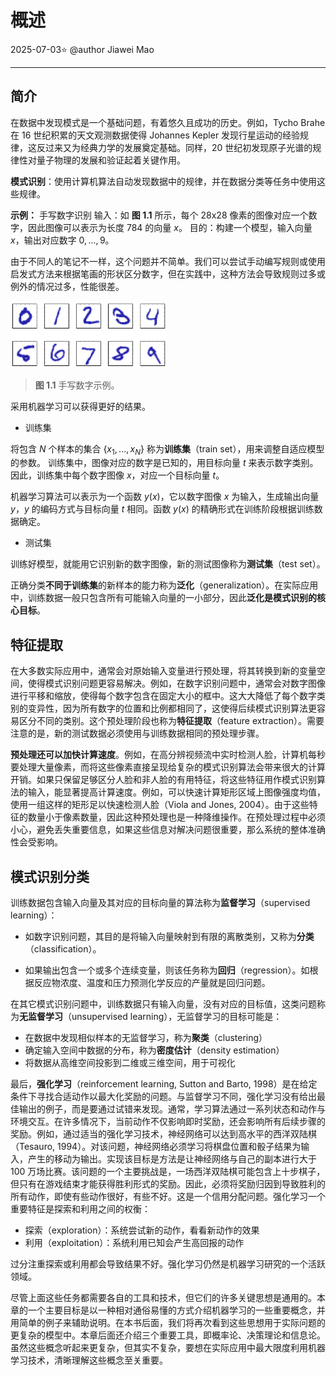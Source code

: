 # 概述

2025-07-03⭐
@author Jiawei Mao
****

## 简介

在数据中发现模式是一个基础问题，有着悠久且成功的历史。例如，Tycho Brahe 在 16 世纪积累的天文观测数据使得 Johannes Kepler 发现行星运动的经验规律，这反过来又为经典力学的发展奠定基础。同样，20 世纪初发现原子光谱的规律性对量子物理的发展和验证起着关键作用。

**模式识别**：使用计算机算法自动发现数据中的规律，并在数据分类等任务中使用这些规律。

**示例：** 手写数字识别
输入：如 **图 1.1** 所示，每个 28x28 像素的图像对应一个数字，因此图像可以表示为长度 784 的向量 $x$。
目的：构建一个模型，输入向量 $x$，输出对应数字 $0,...,9$。

由于不同人的笔记不一样，这个问题并不简单。我们可以尝试手动编写规则或使用启发式方法来根据笔画的形状区分数字，但在实践中，这种方法会导致规则过多或例外的情况过多，性能很差。

<img src="images/2023-12-18-14-23-41.png" width="250">

> **图 1.1** 手写数字示例。

采用机器学习可以获得更好的结果。

- 训练集

将包含 $N$ 个样本的集合 $\{x_1,...,x_N\}$ 称为**训练集**（train set），用来调整自适应模型的参数。
训练集中，图像对应的数字是已知的，用目标向量 $t$ 来表示数字类别。因此，训练集中每个数字图像 $x$，对应一个目标向量 $t$。

机器学习算法可以表示为一个函数 $y(x)$，它以数字图像 $x$ 为输入，生成输出向量 $y$，$y$ 的编码方式与目标向量 $t$ 相同。函数 $y(x)$ 的精确形式在训练阶段根据训练数据确定。

- 测试集

训练好模型，就能用它识别新的数字图像，新的测试图像称为**测试集**（test set）。

正确分类**不同于训练集**的新样本的能力称为**泛化**（generalization）。在实际应用中，训练数据一般只包含所有可能输入向量的一小部分，因此**泛化是模式识别的核心目标**。

## 特征提取

在大多数实际应用中，通常会对原始输入变量进行预处理，将其转换到新的变量空间，使得模式识别问题更容易解决。例如，在数字识别问题中，通常会对数字图像进行平移和缩放，使得每个数字包含在固定大小的框中。这大大降低了每个数字类别的变异性，因为所有数字的位置和比例都相同了，这使得后续模式识别算法更容易区分不同的类别。这个预处理阶段也称为**特征提取**（feature extraction）。需要注意的是，新的测试数据必须使用与训练数据相同的预处理步骤。

**预处理还可以加快计算速度**。例如，在高分辨视频流中实时检测人脸，计算机每秒要处理大量像素，而将这些像素直接呈现给复杂的模式识别算法会带来很大的计算开销。如果只保留足够区分人脸和非人脸的有用特征，将这些特征用作模式识别算法的输入，能显著提高计算速度。例如，可以快速计算矩形区域上图像强度均值，使用一组这样的矩形足以快速检测人脸（Viola and Jones, 2004）。由于这些特征的数量小于像素数量，因此这种预处理也是一种降维操作。在预处理过程中必须小心，避免丢失重要信息，如果这些信息对解决问题很重要，那么系统的整体准确性会受影响。

## 模式识别分类

训练数据包含输入向量及其对应的目标向量的算法称为**监督学习**（supervised learning）：

- 如数字识别问题，其目的是将输入向量映射到有限的离散类别，又称为**分类**（classification）。

- 如果输出包含一个或多个连续变量，则该任务称为**回归**（regression）。如根据反应物浓度、温度和压力预测化学反应的产量就是回归问题。

在其它模式识别问题中，训练数据只有输入向量，没有对应的目标值，这类问题称为**无监督学习**（unsupervised learning），无监督学习的目标可能是：

- 在数据中发现相似样本的无监督学习，称为**聚类**（clustering）
- 确定输入空间中数据的分布，称为**密度估计**（density estimation）
- 将数据从高维空间投影到二维或三维空间，用于可视化

最后，**强化学习**（reinforcement learning, Sutton and Barto, 1998）是在给定条件下寻找合适动作以最大化奖励的问题。与监督学习不同，强化学习没有给出最佳输出的例子，而是要通过试错来发现。通常，学习算法通过一系列状态和动作与环境交互。在许多情况下，当前动作不仅影响即时奖励，还会影响所有后续步骤的奖励。例如，通过适当的强化学习技术，神经网络可以达到高水平的西洋双陆棋（Tesauro, 1994）。对该问题，神经网络必须学习将棋盘位置和骰子结果为输入，产生的移动为输出。实现该目标是方法是让神经网络与自己的副本进行大于 100 万场比赛。该问题的一个主要挑战是，一场西洋双陆棋可能包含上十步棋子，但只有在游戏结束才能获得胜利形式的奖励。因此，必须将奖励归因到导致胜利的所有动作，即使有些动作很好，有些不好。这是一个信用分配问题。强化学习一个重要特征是探索和利用之间的权衡：

- 探索（exploration）：系统尝试新的动作，看看新动作的效果
- 利用（exploitation）：系统利用已知会产生高回报的动作

过分注重探索或利用都会导致结果不好。强化学习仍然是机器学习研究的一个活跃领域。

尽管上面这些任务都需要各自的工具和技术，但它们的许多关键思想是通用的。本章的一个主要目标是以一种相对通俗易懂的方式介绍机器学习的一些重要概念，并用简单的例子来辅助说明。在本书后面，我们将再次看到这些思想用于实际问题的更复杂的模型中。本章后面还介绍三个重要工具，即概率论、决策理论和信息论。虽然这些概念听起来更复杂，但其实不复杂，要想在实际应用中最大限度利用机器学习技术，清晰理解这些概念至关重要。
